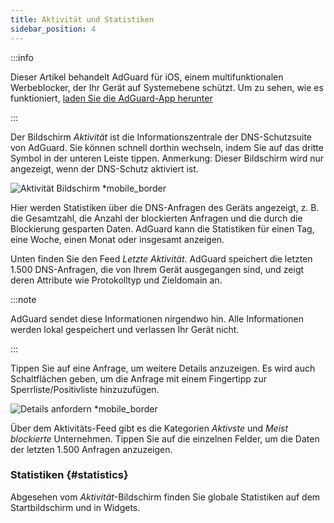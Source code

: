 ```yaml
---
title: Aktivität und Statistiken
sidebar_position: 4
---
```


:::info

Dieser Artikel behandelt AdGuard für iOS, einem multifunktionalen Werbeblocker, der Ihr Gerät auf Systemebene schützt. Um zu sehen, wie es funktioniert, [laden Sie die AdGuard-App herunter](https://agrd.io/download-kb-adblock)

:::

Der Bildschirm _Aktivität_ ist die Informationszentrale der DNS-Schutzsuite von AdGuard. Sie können schnell dorthin wechseln, indem Sie auf das dritte Symbol in der unteren Leiste tippen. Anmerkung: Dieser Bildschirm wird nur angezeigt, wenn der DNS-Schutz aktiviert ist.

![Aktivität Bildschirm \*mobile\_border](https://cdn.adtidy.org/content/github/ad_blocker/ios/activity.png)

Hier werden Statistiken über die DNS-Anfragen des Geräts angezeigt, z. B. die Gesamtzahl, die Anzahl der blockierten Anfragen und die durch die Blockierung gesparten Daten. AdGuard kann die Statistiken für einen Tag, eine Woche, einen Monat oder insgesamt anzeigen.

Unten finden Sie den Feed _Letzte Aktivität_. AdGuard speichert die letzten 1.500 DNS-Anfragen, die von Ihrem Gerät ausgegangen sind, und zeigt deren Attribute wie Protokolltyp und Zieldomain an.

:::note

AdGuard sendet diese Informationen nirgendwo hin. Alle Informationen werden lokal gespeichert und verlassen Ihr Gerät nicht.

:::

Tippen Sie auf eine Anfrage, um weitere Details anzuzeigen. Es wird auch Schaltflächen geben, um die Anfrage mit einem Fingertipp zur Sperrliste/Positivliste hinzuzufügen.

![Details anfordern \*mobile\_border](https://cdn.adtidy.org/public/Adguard/kb/iOS/features/request_info_en.jpeg)

Über dem Aktivitäts-Feed gibt es die Kategorien _Aktivste_ und _Meist blockierte_ Unternehmen. Tippen Sie auf die einzelnen Felder, um die Daten der letzten 1.500 Anfragen anzuzeigen.

### Statistiken {#statistics}

Abgesehen vom _Aktivität_-Bildschirm finden Sie globale Statistiken auf dem Startbildschirm und in Widgets.
